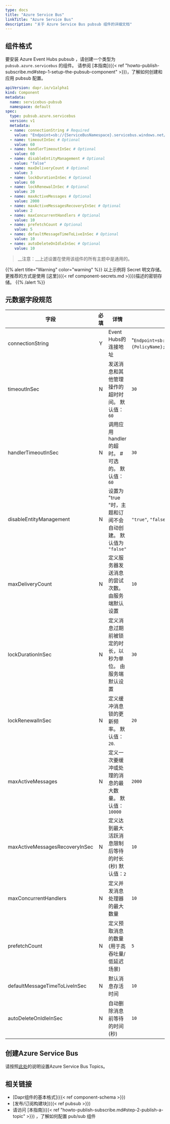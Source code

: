 ```yaml
---
type: docs
title: "Azure Service Bus"
linkTitle: "Azure Service Bus"
description: "关于 Azure Service Bus pubsub 组件的详细文档"
---
```


## 组件格式
要安装 Azure Event Hubs pubsub ，请创建一个类型为 `pubsub.azure.servicebus` 的组件。 请参阅 [本指南]({{< ref "howto-publish-subscribe.md#step-1-setup-the-pubsub-component" >}})，了解如何创建和应用 pubsub 配置。

```yaml
apiVersion: dapr.io/v1alpha1
kind: Component
metadata:
  name: servicebus-pubsub
  namespace: default
spec:
  type: pubsub.azure.servicebus
  version: v1
  metadata:
  - name: connectionString # Required
    value: "Endpoint=sb://{ServiceBusNamespace}.servicebus.windows.net/;SharedAccessKeyName={PolicyName};SharedAccessKey={Key};EntityPath={ServiceBus}"
  - name: timeoutInSec # Optional
    value: 60
  - name: handlerTimeoutInSec # Optional
    value: 60
  - name: disableEntityManagement # Optional
    value: "false" 
  - name: maxDeliveryCount # Optional
    value: 3
  - name: lockDurationInSec # Optional
    value: 60 
  - name: lockRenewalInSec # Optional
    value: 20 
  - name: maxActiveMessages # Optional
    value: 2000 
  - name: maxActiveMessagesRecoveryInSec # Optional
    value: 2 
  - name: maxConcurrentHandlers # Optional
    value: 10
  - name: prefetchCount # Optional
    value: 5
  - name: defaultMessageTimeToLiveInSec # Optional
    value: 10
  - name: autoDeleteOnIdleInSec # Optional
    value: 10
```

> __注意：__上述设置在使用该组件的所有主题中是通用的。

{{% alert title="Warning" color="warning" %}}
以上示例将 Secret 明文存储。 更推荐的方式是使用 [这里]({{< ref component-secrets.md >}}})描述的密钥存储。
{{% /alert %}}

## 元数据字段规范

| 字段                             | 必填 | 详情                                       | 示例                                                                                                                                             |
| ------------------------------ |:--:| ---------------------------------------- | ---------------------------------------------------------------------------------------------------------------------------------------------- |
| connectionString               | Y  | Event Hubs的连接地址                          | "`Endpoint=sb://{ServiceBusNamespace}.servicebus.windows.net/;SharedAccessKeyName={PolicyName};SharedAccessKey={Key};EntityPath={ServiceBus}`" |
| timeoutInSec                   | N  | 发送消息和其他管理操作的超时时间。 默认值：`60`               | `30`                                                                                                                                           |
| handlerTimeoutInSec            | N  | 调用应用handler的超时。 # 可选的。 默认值：`60`          | `30`                                                                                                                                           |
| disableEntityManagement        | N  | 设置为 "true "时，主题和订阅不会自动创建。 默认值为 `"false"` | `"true"`, `"false"`                                                                                                                            |
| maxDeliveryCount               | N  | 定义服务器发送消息的尝试次数。 由服务端默认设置                 | `10`                                                                                                                                           |
| lockDurationInSec              | N  | 定义消息过期前被锁定的时长，以秒为单位。 由服务端默认设置            | `30`                                                                                                                                           |
| lockRenewalInSec               | N  | 定义缓冲消息锁的更新频率。 默认值：`20`.                  | `20`                                                                                                                                           |
| maxActiveMessages              | N  | 定义一次要缓冲或处理的消息的最大数量。 默认值：`10000`          | `2000`                                                                                                                                         |
| maxActiveMessagesRecoveryInSec | N  | 定义达到最大活跃消息限制后等待的时长(秒) 默认值：`2`            | `10`                                                                                                                                           |
| maxConcurrentHandlers          | N  | 定义并发消息处理器的最大数量                           | `10`                                                                                                                                           |
| prefetchCount                  | N  | 定义预取消息的数量(用于高吞吐量/低延迟场景)                  | `5`                                                                                                                                            |
| defaultMessageTimeToLiveInSec  | N  | 默认消息存活时间                                 | `10`                                                                                                                                           |
| autoDeleteOnIdleInSec          | N  | 自动删除消息前等待的时间(秒)                          | `10`                                                                                                                                           |

## 创建Azure Service Bus

请按照[此处](https://docs.microsoft.com/en-us/azure/service-bus-messaging/service-bus-quickstart-topics-subscriptions-portal)的说明设置Azure Service Bus Topics。

## 相关链接
- [Dapr组件的基本格式]({{< ref component-schema >}})
- [发布/订阅构建块]({{< ref pubsub >}})
- 请访问 [本指南]({{< ref "howto-publish-subscribe.md#step-2-publish-a-topic" >}}) ，了解如何配置 pub/sub 组件
